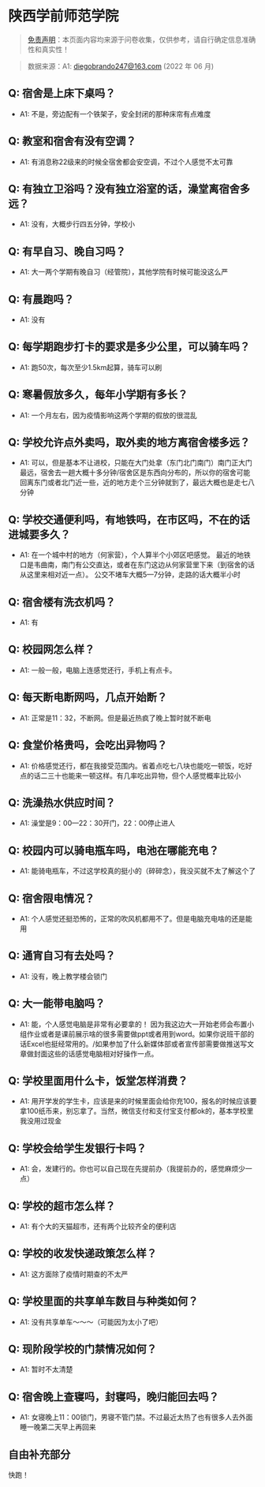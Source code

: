 # 陕西学前师范学院

> [免责声明](https://colleges.chat/#_3)：本页面内容均来源于问卷收集，仅供参考，请自行确定信息准确性和真实性！

> 数据来源：A1: diegobrando247@163.com (2022 年 06 月)

## Q: 宿舍是上床下桌吗？

- A1: 不是，旁边配有一个铁架子，安全封闭的那种床帘有点难度

## Q: 教室和宿舍有没有空调？

- A1: 有消息称22级来的时候全宿舍都会安空调，不过个人感觉不太可靠

## Q: 有独立卫浴吗？没有独立浴室的话，澡堂离宿舍多远？

- A1: 没有，大概步行四五分钟，学校小

## Q: 有早自习、晚自习吗？

- A1: 大一两个学期有晚自习（经管院），其他学院有时候可能没这么严

## Q: 有晨跑吗？

- A1: 没有

## Q: 每学期跑步打卡的要求是多少公里，可以骑车吗？

- A1: 跑50次，每次至少1.5km起算，骑车可以刷

## Q: 寒暑假放多久，每年小学期有多长？

- A1: 一个月左右，因为疫情影响这两个学期的假放的很混乱

## Q: 学校允许点外卖吗，取外卖的地方离宿舍楼多远？

- A1: 可以，但是基本不让进校，只能在大门处拿（东门北门南门）南门正大门最远，宿舍去一趟大概十多分钟/宿舍区是东西向分布的，所以你的宿舍可能回离东门或者北门近一些，近的地方走个三分钟就到了，最远大概也是走七八分钟

## Q: 学校交通便利吗，有地铁吗，在市区吗，不在的话进城要多久？

- A1: 在一个城中村的地方（何家营），个人算半个小郊区吧感觉。
最近的地铁口是韦曲南，南门有公交直达，或者在东门这边从何家营里下来（到宿舍的话从这里来相对近一点）。
公交不堵车大概5—7分钟，走路的话大概半小时

## Q: 宿舍楼有洗衣机吗？

- A1: 有

## Q: 校园网怎么样？

- A1: 一般一般，电脑上连感觉还行，手机上有点卡。

## Q: 每天断电断网吗，几点开始断？

- A1: 正常是11：32，不断网。但是最近热疯了晚上暂时就不断电

## Q: 食堂价格贵吗，会吃出异物吗？

- A1: 价格感觉还行，都在我接受范围内。省着点吃七八块也能吃一顿饭，吃好点的话二三十也能来一顿这样。有几率吃出异物，但个人感觉概率比较小

## Q: 洗澡热水供应时间？

- A1: 澡堂是9：00—22：30开门，22：00停止进人

## Q: 校园内可以骑电瓶车吗，电池在哪能充电？

- A1: 能骑电瓶车，不过这学校真的挺小的（碎碎念），我没买就不太了解这个了

## Q: 宿舍限电情况？

- A1: 个人感觉还挺恐怖的，正常的吹风机都用不了。但是电脑充电啥的还是能用

## Q: 通宵自习有去处吗？

- A1: 没有，晚上教学楼会锁门

## Q: 大一能带电脑吗？

- A1: 能，个人感觉电脑是非常有必要拿的！
因为我这边大一开始老师会布置小组作业或者是课前展示啥的很多需要做ppt或者用到word。如果你说班干部的话Excel也挺经常用的。/如果参加了什么新媒体部或者宣传部需要做推送写文章做封面这些的话感觉电脑相对好操作一点。

## Q: 学校里面用什么卡，饭堂怎样消费？

- A1: 用开学发的学生卡，应该是来的时候里面会给你充100，报名的时候应该要拿100纸币来，别忘拿了。当然，微信支付和支付宝支付都ok的，基本学校里我没用过现金

## Q: 学校会给学生发银行卡吗？

- A1: 会，发建行的。你也可以自己现在先提前办（我提前办的，感觉麻烦少一点）

## Q: 学校的超市怎么样？

- A1: 有个大的天猫超市，还有两个比较齐全的便利店

## Q: 学校的收发快递政策怎么样？

- A1: 这方面除了疫情时期查的不太严

## Q: 学校里面的共享单车数目与种类如何？

- A1: 没有共享单车～～～（可能因为太小了吧）

## Q: 现阶段学校的门禁情况如何？

- A1: 暂时不太清楚

## Q: 宿舍晚上查寝吗，封寝吗，晚归能回去吗？

- A1: 女寝晚上11：00锁门，男寝不管门禁。不过最近太热了也有很多人去外面睡一晚第二天早上再回来

## 自由补充部分

快跑！
